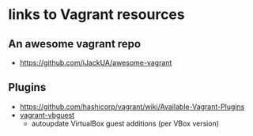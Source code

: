# links to Vagrant resources

## An awesome vagrant repo

- https://github.com/iJackUA/awesome-vagrant

## Plugins

- https://github.com/hashicorp/vagrant/wiki/Available-Vagrant-Plugins
- [vagrant-vbguest](https://github.com/dotless-de/vagrant-vbguest)
  - autoupdate VirtualBox guest additions (per VBox version)